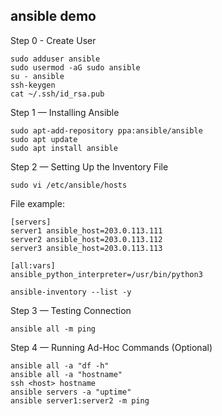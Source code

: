 ## ansible demo
Step 0 - Create User
```shell
sudo adduser ansible
sudo usermod -aG sudo ansible
su - ansible
ssh-keygen
cat ~/.ssh/id_rsa.pub
```
Step 1 — Installing Ansible

```shell
sudo apt-add-repository ppa:ansible/ansible
sudo apt update
sudo apt install ansible
```
Step 2 — Setting Up the Inventory File

```shell
sudo vi /etc/ansible/hosts
```
File example:
```
[servers]
server1 ansible_host=203.0.113.111
server2 ansible_host=203.0.113.112
server3 ansible_host=203.0.113.113

[all:vars]
ansible_python_interpreter=/usr/bin/python3
```

```shell
ansible-inventory --list -y
```
Step 3 — Testing Connection

```shell
ansible all -m ping
```

Step 4 — Running Ad-Hoc Commands (Optional)
```shell
ansible all -a "df -h"
ansible all -a "hostname"
ssh <host> hostname
ansible servers -a "uptime"
ansible server1:server2 -m ping
```